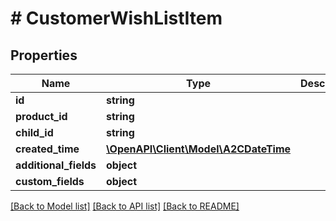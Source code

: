 # # CustomerWishListItem

## Properties

Name | Type | Description | Notes
------------ | ------------- | ------------- | -------------
**id** | **string** |  | [optional]
**product_id** | **string** |  | [optional]
**child_id** | **string** |  | [optional]
**created_time** | [**\OpenAPI\Client\Model\A2CDateTime**](A2CDateTime.md) |  | [optional]
**additional_fields** | **object** |  | [optional]
**custom_fields** | **object** |  | [optional]

[[Back to Model list]](../../README.md#models) [[Back to API list]](../../README.md#endpoints) [[Back to README]](../../README.md)
